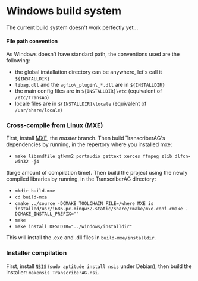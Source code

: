 Windows build system
==================

The current build system doesn't work perfectly yet...

#### File path convention ####

As Windows doesn't have standard path, the conventions used are the following:

 * the global installation directory can be anywhere, let's call it `${INSTALLDIR}`
 * `libag.dll` and the `agfio\_plugin\_*.dll` are in `${INSTALLDIR}`
 * the main config files are in `${INSTALLDIR}\etc` (equivalent of `/etc/TransAG`)
 * locale files are in `${INSTALLDIR}\locale` (equivalent of `/usr/share/locale`)

### Cross-compile from Linux (MXE) ###

First, install [MXE](http://mxe.cc/), the *master* branch. Then build TranscriberAG's dependencies by running, in the repertory where you installed mxe:

 * `make libsndfile gtkmm2 portaudio gettext xerces ffmpeg zlib dlfcn-win32 -j4`

(large amount of compilation time). Then build the project using the newly compiled libraries by running, in the TranscriberAG directory:

 * `mkdir build-mxe`
 * `cd build-mxe`
 * `cmake ../source -DCMAKE_TOOLCHAIN_FILE=/where MXE is installed/usr/i686-pc-mingw32.static/share/cmake/mxe-conf.cmake -DCMAKE_INSTALL_PREFIX=""`
 * `make`
 * `make install DESTDIR="../windows/installdir"`
 
This will install the .exe and .dll files in `build-mxe/installdir`.

### Installer compilation ###

First, install [`NSIS`](http://nsis.sourceforge.net/Download) (`sudo aptitude install nsis` under Debian), then build the installer: `makensis TranscriberAG.nsi`.
